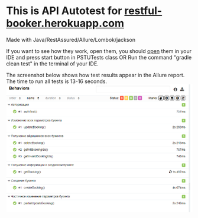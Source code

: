 # This is API Autotest for [restful-booker.herokuapp.com](https://restful-booker.herokuapp.com/)


Made with Java/RestAssured/Allure/Lombok/jackson

If you want to see how they work, open them, you should [open](https://github.com/KonKerQA/ApiTestsRestfulBooker.git)
them in your IDE and press start button in PSTUTests class
OR Run the command "gradle clean test" in the terminal of your IDE.

The screenshot below shows how test results appear in the Allure report.
The time to run all tests is 13-16 seconds.
![](src/test/resources/13231.png)


